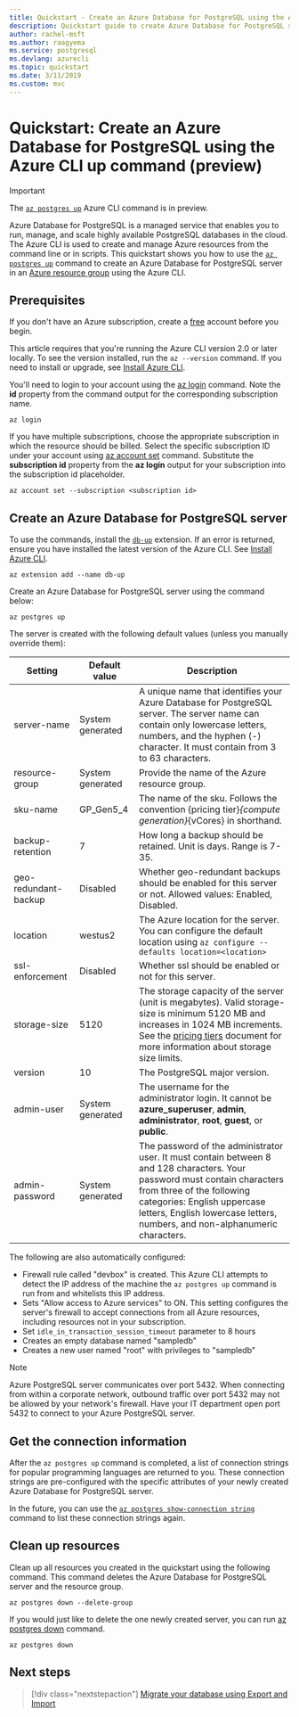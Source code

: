 ```yaml
---
title: Quickstart - Create an Azure Database for PostgreSQL using the Azure CLI up command (preview)
description: Quickstart guide to create Azure Database for PostgreSQL server using Azure CLI (command line interface) up command.
author: rachel-msft
ms.author: raagyema
ms.service: postgresql
ms.devlang: azurecli
ms.topic: quickstart
ms.date: 3/11/2019
ms.custom: mvc
---
```

# Quickstart: Create an Azure Database for PostgreSQL using the Azure CLI up command (preview)

> [!IMPORTANT]
> The [`az postgres up`](/cli/azure/ext/db-up/postgres#ext-db-up-az-postgres-up) Azure CLI command is in preview.

Azure Database for PostgreSQL is a managed service that enables you to run, manage, and scale highly available PostgreSQL databases in the cloud. The Azure CLI is used to create and manage Azure resources from the command line or in scripts. This quickstart shows you how to use the [`az postgres up`](/cli/azure/ext/db-up/postgres#ext-db-up-az-postgres-up) command to create an Azure Database for PostgreSQL server in an [Azure resource group](https://docs.microsoft.com/azure/azure-resource-manager/resource-group-overview) using the Azure CLI.


## Prerequisites
If you don't have an Azure subscription, create a [free](https://azure.microsoft.com/free/) account before you begin.

This article requires that you're running the Azure CLI version 2.0 or later locally. To see the version installed, run the `az --version` command. If you need to install or upgrade, see [Install Azure CLI]( /cli/azure/install-azure-cli).

You'll need to login to your account using the [az login](/cli/azure/authenticate-azure-cli?view=interactive-log-in) command. Note the **id** property from the command output for the corresponding subscription name.
```azurecli
az login
```

If you have multiple subscriptions, choose the appropriate subscription in which the resource should be billed. Select the specific subscription ID under your account using [az account set](/cli/azure/account) command. Substitute the **subscription id** property from the **az login** output for your subscription into the subscription id placeholder.
```azurecli
az account set --subscription <subscription id>
```

## Create an Azure Database for PostgreSQL server
To use the commands, install the [`db-up`](/cli/azure/ext/db-up) extension. If an error is returned, ensure you have installed the latest version of the Azure CLI. See [Install Azure CLI]( /cli/azure/install-azure-cli).  

```azurecli
az extension add --name db-up
```

Create an Azure Database for PostgreSQL server using the command below:

```azurecli
az postgres up
```

The server is created with the following default values (unless you manually override them):

**Setting** | **Default value** | **Description**
---|---|---|
server-name | System generated |A unique name that identifies your Azure Database for PostgreSQL server. The server name can contain only lowercase letters, numbers, and the hyphen (-) character. It must contain from 3 to 63 characters.
resource-group | System generated | Provide the name of the Azure resource group.
sku-name | GP_Gen5_4 | The name of the sku. Follows the convention {pricing tier}_{compute generation}_{vCores} in shorthand.
backup-retention | 7 | How long a backup should be retained. Unit is days. Range is 7-35.
geo-redundant-backup | Disabled |  Whether geo-redundant backups should be enabled for this server or not. Allowed values: Enabled, Disabled.
location | westus2 | The Azure location for the server. You can configure the default location using `az configure --defaults location=<location>`
ssl-enforcement | Disabled | Whether ssl should be enabled or not for this server.
storage-size | 5120 |The storage capacity of the server (unit is megabytes). Valid storage-size is minimum 5120 MB and increases in 1024 MB increments. See the [pricing tiers](./concepts-pricing-tiers.md) document for more information about storage size limits. 
version | 10 |  The PostgreSQL major version.
admin-user | System generated | The username for the administrator login. It cannot be **azure_superuser**, **admin**, **administrator**, **root**, **guest**, or **public**.
admin-password | System generated |  The password of the administrator user. It must contain between 8 and 128 characters. Your password must contain characters from three of the following categories: English uppercase letters, English lowercase letters, numbers, and non-alphanumeric characters.

The following are also automatically configured:
- Firewall rule called "devbox" is created. This Azure CLI attempts to detect the IP address of the machine the `az postgres up` command is run from and whitelists this IP address.
- Sets "Allow access to Azure services" to ON. This setting configures the server's firewall to accept connections from all Azure resources, including resources not in your subscription.
- Set `idle_in_transaction_session_timeout` parameter to 8 hours
- Creates an empty database named "sampledb"
- Creates a new user named "root" with privileges to "sampledb"

> [!NOTE]
> Azure PostgreSQL server communicates over port 5432. When connecting from within a corporate network, outbound traffic over port 5432 may not be allowed by your network's firewall. Have your IT department open port 5432 to connect to your Azure PostgreSQL server.

## Get the connection information
After the `az postgres up` command is completed, a list of connection strings for popular programming languages are returned to you. These connection strings are pre-configured with the specific attributes of your newly created Azure Database for PostgreSQL server.

In the future, you can use the [`az postgres show-connection string`](/cli/azure/ext/db-up/postgres#ext-db-up-az-postgres-show-connection-string) command to list these connection strings again.

## Clean up resources

Clean up all resources you created in the quickstart using the following command. This command deletes the Azure Database for PostgreSQL server and the resource group.

```azurecli
az postgres down --delete-group
```

If you would just like to delete the one newly created server, you can run [az postgres down](/cli/azure/ext/db-up/postgres#ext-db-up-az-postgres-down) command.
```azurecli
az postgres down
```

## Next steps
> [!div class="nextstepaction"]
> [Migrate your database using Export and Import](./howto-migrate-using-export-and-import.md)